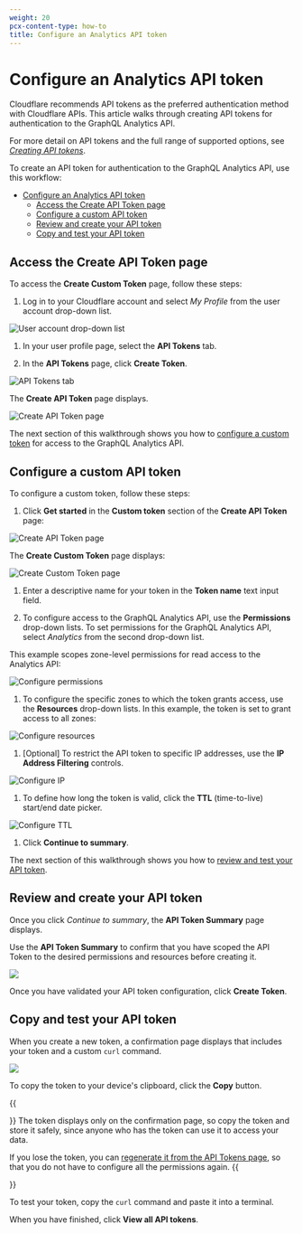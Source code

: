 ```yaml
---
weight: 20
pcx-content-type: how-to
title: Configure an Analytics API token
---
```


# Configure an Analytics API token

Cloudflare recommends API tokens as the preferred authentication method with Cloudflare APIs. This article walks through creating API tokens for authentication to the GraphQL Analytics API.

For more detail on API tokens and the full range of supported options, see [_Creating API tokens_](/api/tokens/create).

To create an API token for authentication to the GraphQL Analytics API, use this workflow:

- [Configure an Analytics API token](#configure-an-analytics-api-token)
  - [Access the Create API Token page](#access-the-create-api-token-page)
  - [Configure a custom API token](#configure-a-custom-api-token)
  - [Review and create your API token](#review-and-create-your-api-token)
  - [Copy and test your API token](#copy-and-test-your-api-token)

## Access the Create API Token page

To access the **Create Custom Token** page, follow these steps:

1.  Log in to your Cloudflare account and select _My Profile_ from the user account drop-down list.

![User account drop-down list](../../../static/images/account-profile.png)

1.  In your user profile page, select the **API Tokens** tab.

2.  In the **API Tokens** page, click **Create Token**.

![API Tokens tab](../../../static/images/user-profile-api-tokens-tab.png)

The **Create API Token** page displays.

![Create API Token page](../../../static/images/create-api-token-page-display.png)

The next section of this walkthrough shows you how to [configure a custom token](#configure-a-custom-token) for access to the GraphQL Analytics API.

## Configure a custom API token

To configure a custom token, follow these steps:

1.  Click **Get started** in the **Custom token** section of the **Create API Token** page:

![Create API Token page](../../../static/images/create-api-token-get-started.png)

The **Create Custom Token** page displays:

![Create Custom Token page](../../../static/images/create-custom-api-token.png)

1.  Enter a descriptive name for your token in the **Token name** text input field.

2.  To configure access to the GraphQL Analytics API, use the **Permissions** drop-down lists. To set permissions for the GraphQL Analytics API, select _Analytics_ from the second drop-down list.

This example scopes zone-level permissions for read access to the Analytics API:

![Configure permissions](../../../static/images/create-custom-token-permissions.png)

1.  To configure the specific zones to which the token grants access, use the **Resources** drop-down lists. In this example, the token is set to grant access to all zones:

![Configure resources](../../../static/images/create-custom-token-zone-resources.png)

1.  \[Optional] To restrict the API token to specific IP addresses, use the **IP Address Filtering** controls.

![Configure IP](../../../static/images/create-custom-token-ip-address-filtering.png)

1.  To define how long the token is valid, click the **TTL** (time-to-live) start/end date picker.

![Configure TTL](../../../static/images/create-custom-token-ttl.png)

1.  Click **Continue to summary**.

The next section of this walkthrough shows you how to [review and test your API token](#review-and-test-your-api-token).

## Review and create your API token

Once you click _Continue to summary_, the **API Token Summary** page displays.

Use the **API Token Summary** to confirm that you have scoped the API Token to the desired permissions and resources before creating it.

![ ](../../../static/images/api-token-summary.png)

Once you have validated your API token configuration, click **Create Token**.

## Copy and test your API token

When you create a new token, a confirmation page displays that includes your token and a custom `curl` command.

![ ](../../../static/images/api-token-confirmation-page.png)

To copy the token to your device's clipboard, click the **Copy** button.

{{<Aside type="warning" header="Warning">}}
The token displays only on the confirmation page, so copy the token and store it safely, since anyone who has the token can use it to access your data.

If you lose the token, you can [regenerate it from the API Tokens page](https://support.cloudflare.com/hc/en-us/articles/200167836-Managing-API-Tokens-and-Keys#12345681), so that you do not have to configure all the permissions again.
{{</Aside>}}

To test your token, copy the `curl` command and paste it into a terminal.

When you have finished, click **View all API tokens**.
